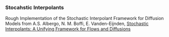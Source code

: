 ###  Stocahstic Interpolants

Rough Implementation of the Stochastic Interpolant Framework for Diffusion Models from A.S. Albergo, N. M. Boffi, E. Vanden-Eijnden, [Stochastic Interpolants: A Unifying Framework for Flows and Diffusions](https://arxiv.org/abs/2303.08797)

